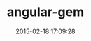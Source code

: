---
layout: post
title:  "angular-gem"
repo:   "ets-berkeley-edu/angular-gem"
date:   2015-02-18 17:09:28
gemurl: http://github.com/ets-berkeley-edu/angular-gem
---